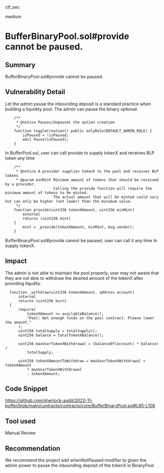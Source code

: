 ctf_sec

medium

# BufferBinaryPool.sol#provide cannot be paused.

## Summary

BufferBinaryPool.sol#provide cannot be paused.

## Vulnerability Detail

Let the admin pause the inbounding deposit is a standard practice when building a liquidity pool.  The admin can pause the binary optional. 

```solidity
    /**
     * @notice Pauses/Unpauses the option creation
     */
    function toggleCreation() public onlyRole(DEFAULT_ADMIN_ROLE) {
        isPaused = !isPaused;
        emit Pause(isPaused);
    }

```

In BufferPool.sol, user can call provide to supply tokenX and receives BLP token any time

```solidity
    /**
     * @notice A provider supplies tokenX to the pool and receives BLP tokens
     * @param minMint Minimum amount of tokens that should be received by a provider.
                      Calling the provide function will require the minimum amount of tokens to be minted.
                      The actual amount that will be minted could vary but can only be higher (not lower) than the minimum value.
     */
    function provide(uint256 tokenXAmount, uint256 minMint)
        external
        returns (uint256 mint)
    {
        mint = _provide(tokenXAmount, minMint, msg.sender);
    }
```

BufferBinaryPool.sol#provide cannot be paused, user can call it any time to supply tokenX.

## Impact

The admin is not able to maintain the pool properly, user may not aware that they are not able to withdraw the desired amount of the tokenX after providing liqudity. 

```solidity
  function _withdraw(uint256 tokenXAmount, address account)
      internal
      returns (uint256 burn)
  {
      require(
          tokenXAmount <= availableBalance(),
          "Pool: Not enough funds on the pool contract. Please lower the amount."
      );
      uint256 totalSupply = totalSupply();
      uint256 balance = totalTokenXBalance();

      uint256 maxUserTokenXWithdrawal = (balanceOf(account) * balance) /
          totalSupply;

      uint256 tokenXAmountToWithdraw = maxUserTokenXWithdrawal < tokenXAmount
          ? maxUserTokenXWithdrawal
          : tokenXAmount;
```


## Code Snippet

https://github.com/sherlock-audit/2022-11-buffer/blob/main/contracts/contracts/core/BufferBinaryPool.sol#L95-L108

## Tool used

Manual Review

## Recommendation

We recommend the project add whenNotPaused modifier to given the admin power to pause the inbounding deposit of the tokenX in BinaryPool
